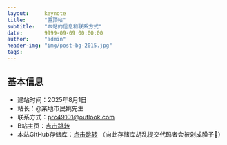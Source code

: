 ```yaml
---
layout:     keynote
title:      "置顶帖"
subtitle:   "本站的信息和联系方式"
date:       9999-09-09 00:00:00
author:     "admin"
header-img: "img/post-bg-2015.jpg"
tags: 
---
```

## 基本信息
- 建站时间：2025年8月1日
- 站长：@某地市民姚先生
- 联系方式：prc49101@outlook.com
- B站主页：[点击跳转](https://space.bilibili.com/3546719547558136)
- 本站GitHub存储库：[点击跳转](https://www.github.com/mdsmyxs/mdsmyxs.github.io) （向此存储库胡乱提交代码者会被剁成臊子🔪）
